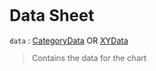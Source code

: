 # Data Sheet

`data` : [CategoryData](category-data.md) OR [XYData](xy-data.md)
> Contains the data for the chart